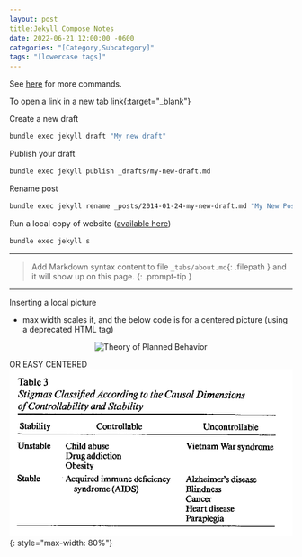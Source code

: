 ```yaml
---
layout: post
title:Jekyll Compose Notes
date: 2022-06-21 12:00:00 -0600
categories: "[Category,Subcategory]"
tags: "[lowercase tags]"
---
```


See [here](https://github.com/jekyll/jekyll-compose) for more commands.

To open a link in a new tab [link](url){:target="_blank"}

Create a new draft
```bash
bundle exec jekyll draft "My new draft"
```

Publish your draft
```bash
bundle exec jekyll publish _drafts/my-new-draft.md
```

Rename post
```bash
bundle exec jekyll rename _posts/2014-01-24-my-new-draft.md "My New Post"
```

Run a local copy of website ([available here](http://127.0.0.1.4000/))
```bash
bundle exec jekyll s
```
---
> Add Markdown syntax content to file `_tabs/about.md`{: .filepath } and it will show up on this page.
{: .prompt-tip }

---
Inserting a local picture
- max width scales it, and the below code is for a centered picture (using a deprecated HTML tag)

<p align="center">
    <img width="80%" img src="../images/TheoryOfPlannedBehavior.png" alt="Theory of Planned Behavior">
</p>

OR EASY CENTERED
![Stigmas in Two Dimensions](/images/Weiner1988-ReactionsToStigma.png){: style="max-width: 80%"}